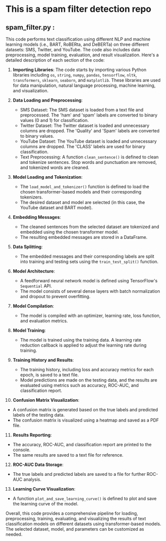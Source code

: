 # This is a spam filter detection repo

## spam_filter.py :

This code performs text classification using different NLP and machine learning models (i.e., BART, RoBERta, and DeBERTa) on three different datasets: SMS, Twitter, and YouTube. The code also includes data preprocessing, model training, evaluation, and result visualization. Here's a detailed description of each section of the code:

1. **Importing Libraries**: The code starts by importing various Python libraries including `os`, `string`, `numpy`, `pandas`, `tensorflow`, `nltk`, `transformers`, `sklearn`, `seaborn`, and `matplotlib`. These libraries are used for data manipulation, natural language processing, machine learning, and visualization.

2. **Data Loading and Preprocessing**:

   - SMS Dataset: The SMS dataset is loaded from a text file and preprocessed. The 'ham' and 'spam' labels are converted to binary values (0 and 1) for classification.
   - Twitter Dataset: The Twitter dataset is loaded and unnecessary columns are dropped. The 'Quality' and 'Spam' labels are converted to binary values.
   - YouTube Dataset: The YouTube dataset is loaded and unnecessary columns are dropped. The 'CLASS' labels are used for binary classification.
   - Text Preprocessing: A function `clean_sentence()` is defined to clean and tokenize sentences. Stop words and punctuation are removed, and tokenized words are cleaned.

3. **Model Loading and Tokenization**:

   - The `load_model_and_tokenizer()` function is defined to load the chosen transformer-based models and their corresponding tokenizers.
   - The desired dataset and model are selected (in this case, the YouTube dataset and BART model).

4. **Embedding Messages**:

   - The cleaned sentences from the selected dataset are tokenized and embedded using the chosen transformer model.
   - The resulting embedded messages are stored in a DataFrame.

5. **Data Splitting**:

   - The embedded messages and their corresponding labels are split into training and testing sets using the `train_test_split()` function.

6. **Model Architecture**:

   - A feedforward neural network model is defined using TensorFlow's `Sequential` API.
   - The model consists of several dense layers with batch normalization and dropout to prevent overfitting.

7. **Model Compilation**:

   - The model is compiled with an optimizer, learning rate, loss function, and evaluation metrics.

8. **Model Training**:

   - The model is trained using the training data. A learning rate reduction callback is applied to adjust the learning rate during training.

9. **Training History and Results**:

   - The training history, including loss and accuracy metrics for each epoch, is saved to a text file.
   - Model predictions are made on the testing data, and the results are evaluated using metrics such as accuracy, ROC-AUC, and classification report.

10. **Confusion Matrix Visualization**:

- A confusion matrix is generated based on the true labels and predicted labels of the testing data.
- The confusion matrix is visualized using a heatmap and saved as a PDF file.

11. **Results Reporting**:

- The accuracy, ROC-AUC, and classification report are printed to the console.
- The same results are saved to a text file for reference.

12. **ROC-AUC Data Storage**:

- The true labels and predicted labels are saved to a file for further ROC-AUC analysis.

13. **Learning Curve Visualization**:

- A function `plot_and_save_learning_curve()` is defined to plot and save the learning curve of the model.

Overall, this code provides a comprehensive pipeline for loading, preprocessing, training, evaluating, and visualizing the results of text classification models on different datasets using transformer-based models. The selected dataset, model, and parameters can be customized as needed.
